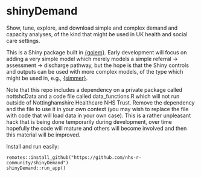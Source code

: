 # shinyDemand

Show, tune, explore, and download simple and complex demand and capacity analyses, of the kind that might be used in UK health and social care settings.

This is a Shiny package built in [{golem}](https://thinkr-open.github.io/golem/). Early development will focus on adding a very simple model which merely models a simple referral -> assessment -> discharge pathway, but the hope is that the Shiny controls and outputs can be used with more complex models, of the type which might be used in, e.g., [{simmer}](https://r-simmer.org/).

Note that this repo includes a dependency on a private package called nottshcData and a code file called data_functions.R which will not run outside of Nottinghamshire Healthcare NHS Trust. Remove the dependency and the file to use it in your own context (you may wish to replace the file with code that will load data in your own case). This is a rather unpleasant hack that is being done temporarily during development, over time hopefully the code will mature and others will become involved and then this material will be improved. 

Install and run easily:

    remotes::install_github("https://github.com/nhs-r-community/shinyDemand")
    shinyDemand::run_app()
